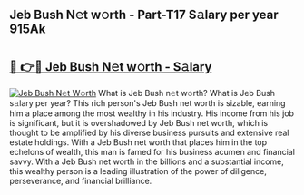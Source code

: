 ## Jeb Bush N𝚎t w𝚘rth - Part-T17 S𝚊lary per year 915Ak

# <h2><a href="http://gc3ib2.nevu.top/?p=Jeb+Bush">🔗 👉🔴 Jeb Bush N𝚎t w𝚘rth - S𝚊lary</a></h2>

[![Jeb Bush N𝚎t W𝚘rth](https://i.imgur.com/Oavwk0R.jpeg)](http://gc3ib2.nevu.top/?p=Jeb+Bush)
What is Jeb Bush n𝚎t w𝚘rth? What is Jeb Bush s𝚊lary per year?
This rich person's Jeb Bush net worth is sizable, earning him a place among the most wealthy in his industry. His income from his job is significant, but it is overshadowed by Jeb Bush net worth, which is thought to be amplified by his diverse business pursuits and extensive real estate holdings. With a Jeb Bush net worth that places him in the top echelons of wealth, this man is famed for his business acumen and financial savvy. With a Jeb Bush net worth in the billions and a substantial income, this wealthy person is a leading illustration of the power of diligence, perseverance, and financial brilliance.
